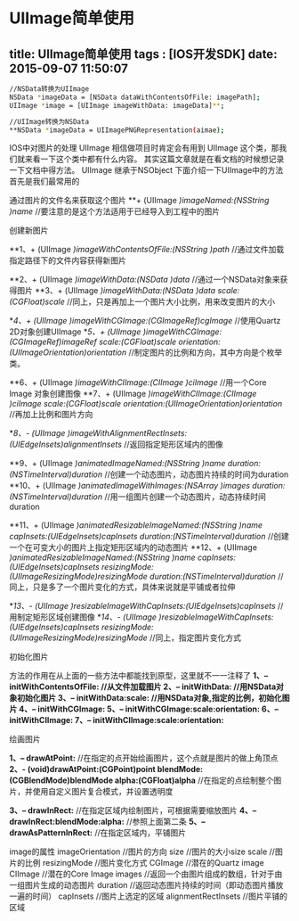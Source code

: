 ﻿# UIImage简单使用
title: UIImage简单使用
tags : [IOS开发SDK]
date: 2015-09-07 11:50:07
---

```bash
//NSData转换为UIImage
NSData *imageData = [NSData dataWithContentsOfFile: imagePath];
UIImage *image = [UIImage imageWithData: imageData]**;

//UIImage转换为NSData
**NSData *imageData = UIImagePNGRepresentation(aimae);
```


IOS中对图片的处理 UIImage
相信做项目时肯定会有用到 UIImage 这个类，那我们就来看一下这个类中都有什么内容。
其实这篇文章就是在看文档的时候想记录一下文档中得方法。
UIImage 继承于NSObject
下面介绍一下UIImage中的方法
首先是我们最常用的

通过图片的文件名来获取这个图片
**+ (UIImage *)imageNamed:(NSString *)name**
//要注意的是这个方法适用于已经导入到工程中的图片

创建新图片


**1、+ (UIImage *)imageWithContentsOfFile:(NSString *)path**
//通过文件加载指定路径下的文件内容获得新图片

**2、+ (UIImage *)imageWithData:(NSData *)data**
//通过一个NSData对象来获得图片
**3、+ (UIImage *)imageWithData:(NSData *)data scale:(CGFloat)scale**
//同上，只是再加上一个图片大小比例，用来改变图片的大小

**4、+ (UIImage *)imageWithCGImage:(CGImageRef)cgImage**
//使用Quartz 2D对象创建UIImage
**5、+ (UIImage *)imageWithCGImage:(CGImageRef)imageRef scale:(CGFloat)scale orientation:(UIImageOrientation)orientation**
//制定图片的比例和方向，其中方向是个枚举类。

**6、+ (UIImage *)imageWithCIImage:(CIImage *)ciImage**
//用一个Core Image 对象创建图像
**7、+ (UIImage *)imageWithCIImage:(CIImage *)ciImage scale:(CGFloat)scale orientation:(UIImageOrientation)orientation**
//再加上比例和图片方向

**8、- (UIImage *)imageWithAlignmentRectInsets:(UIEdgeInsets)alignmentInsets**
//返回指定矩形区域内的图像

**9、+ (UIImage *)animatedImageNamed:(NSString *)name duration:(NSTimeInterval)duration**
//创建一个动态图片，动态图片持续的时间为duration
**10、+ (UIImage *)animatedImageWithImages:(NSArray *)images duration:(NSTimeInterval)duration**
//用一组图片创建一个动态图片，动态持续时间duration

**11、+ (UIImage *)animatedResizableImageNamed:(NSString *)name capInsets:(UIEdgeInsets)capInsets duration:(NSTimeInterval)duration**
//创建一个在可变大小的图片上指定矩形区域内的动态图片
**12、+ (UIImage *)animatedResizableImageNamed:(NSString *)name capInsets:(UIEdgeInsets)capInsets resizingMode:(UIImageResizingMode)resizingMode duration:(NSTimeInterval)duration**
//同上，只是多了一个图片变化的方式，具体来说就是平铺或者拉伸

**13、- (UIImage *)resizableImageWithCapInsets:(UIEdgeInsets)capInsets**
//用制定矩形区域创建图像
**14、- (UIImage *)resizableImageWithCapInsets:(UIEdgeInsets)capInsets resizingMode:(UIImageResizingMode)resizingMode**
//同上，指定图片变化方式

初始化图片


方法的作用在从上面的一些方法中都能找到原型，这里就不一一注释了
**1、– initWithContentsOfFile: //从文件加载图片
2、– initWithData: //用NSData对象初始化图片
3、– initWithData:scale: //用NSData对象,指定的比例，初始化图片
4、– initWithCGImage:
5、– initWithCGImage:scale:orientation:
6、– initWithCIImage:
7、– initWithCIImage:scale:orientation:**


绘画图片

**1、– drawAtPoint:**
//在指定的点开始绘画图片，这个点就是图片的做上角顶点
**2、- (void)drawAtPoint:(CGPoint)point blendMode:(CGBlendMode)blendMode alpha:(CGFloat)alpha**
//在指定的点绘制整个图片，并使用自定义图片复合模式，并设置透明度

**3、– drawInRect:**
//在指定区域内绘制图片，可根据需要缩放图片
**4、– drawInRect:blendMode:alpha:**
//参照上面第二条
**5、– drawAsPatternInRect:**
//在指定区域内，平铺图片


image的属性
imageOrientation //图片的方向
size //图片的大小size
scale //图片的比例
resizingMode //图片变化方式
CGImage //潜在的Quartz image
CIImage //潜在的Core Image
images //返回一个由图片组成的数组，针对于由一组图片生成的动态图片
duration //返回动态图片持续的时间（即动态图片播放一遍的时间）
capInsets //图片上选定的区域
alignmentRectInsets //图片平铺的区域




